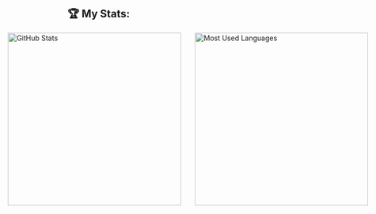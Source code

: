 ## 🏆 My Stats:

<div style="display: flex; align-items: center; justify-content: center; gap: 10px;">
    <img alt="GitHub Stats" src="https://github-readme-stats.vercel.app/api?username=DwikyXYudha&show_icons=true&count_private=true&theme=dark" style="height: auto; width: 350px;" />&nbsp;&nbsp;
    <img alt="Most Used Languages" src="https://github-readme-stats.vercel.app/api/top-langs/?username=DwikyXYudha&layout=compact&theme=dark" style="height: auto; width: 350px;" />&nbsp;&nbsp;
</div>

